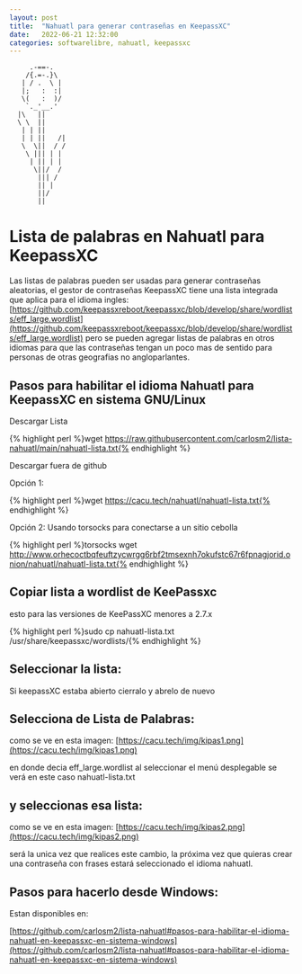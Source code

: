 ```yaml
---
layout: post
title:  "Nahuatl para generar contraseñas en KeepassXC"
date:   2022-06-21 12:32:00
categories: softwarelibre, nahuatl, keepassxc
---
```



         .-==-.
        /{.=-.}\
       | / .  \ |
       |;   :  :|
       \(   :  )/
        `._'__.'
      |\   ||
      \ \  ||
       | | ||
       | | ||   /|
       \  \||  / /
        \ ||| | |
         | || | |
          \||/  /
           ||| /
           || |
           ||/
           ||


# Lista de palabras en Nahuatl para KeepassXC

Las listas de palabras pueden ser usadas para generar contraseñas aleatorias, el gestor de contraseñas KeepassXC tiene una lista integrada que aplica para el idioma ingles: [https://github.com/keepassxreboot/keepassxc/blob/develop/share/wordlists/eff_large.wordlist](https://github.com/keepassxreboot/keepassxc/blob/develop/share/wordlists/eff_large.wordlist) pero se pueden agregar listas de palabras en otros idiomas para que las contraseñas tengan un poco mas de sentido para personas de otras geografias no angloparlantes.

## Pasos para habilitar el idioma Nahuatl para KeepassXC en sistema GNU/Linux

Descargar Lista

{% highlight perl %}wget https://raw.githubusercontent.com/carlosm2/lista-nahuatl/main/nahuatl-lista.txt{% endhighlight %}

Descargar fuera de github

Opción 1:

{% highlight perl %}wget https://cacu.tech/nahuatl/nahuatl-lista.txt{% endhighlight %}

Opción 2: Usando torsocks para conectarse a un sitio cebolla

{% highlight perl %}torsocks wget http://www.orhecoctbqfeuftzycwrgg6rbf2tmsexnh7okufstc67r6fpnagjorid.onion/nahuatl/nahuatl-lista.txt{% endhighlight %}

## Copiar lista a wordlist de KeePassxc

esto para las versiones de KeePassXC menores a 2.7.x

{% highlight perl %}sudo cp nahuatl-lista.txt /usr/share/keepassxc/wordlists/{% endhighlight %}

## Seleccionar la lista:

Si keepassXC estaba abierto cierralo y abrelo de nuevo

## Selecciona de Lista de Palabras:

como se ve en esta imagen: [https://cacu.tech/img/kipas1.png](https://cacu.tech/img/kipas1.png)


en donde decia eff_large.wordlist al seleccionar el menú desplegable se verá en este caso nahuatl-lista.txt

## y seleccionas esa lista:

como se ve en esta imagen: [https://cacu.tech/img/kipas2.png](https://cacu.tech/img/kipas2.png)

será la unica vez que realices este cambio, la próxima vez que quieras crear una contraseña con frases estará seleccionado el idioma nahuatl.


## Pasos para hacerlo desde Windows:

Estan disponibles en:

[https://github.com/carlosm2/lista-nahuatl#pasos-para-habilitar-el-idioma-nahuatl-en-keepassxc-en-sistema-windows](https://github.com/carlosm2/lista-nahuatl#pasos-para-habilitar-el-idioma-nahuatl-en-keepassxc-en-sistema-windows)


